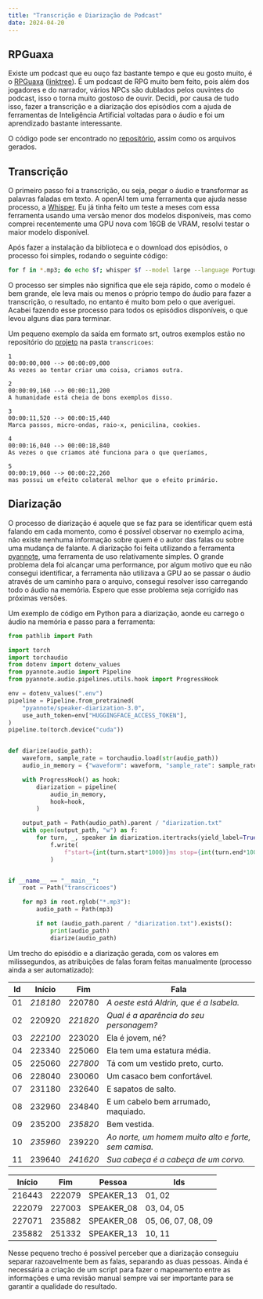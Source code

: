 ```yaml
---
title: "Transcrição e Diarização de Podcast"
date: 2024-04-20
---
```


## RPGuaxa

Existe um podcast que eu ouço faz bastante tempo e que eu gosto muito, é o [RPGuaxa](https://www.deviante.com.br/podcasts/rpguaxa/) ([linktree](https://linktr.ee/Rpguaxa)). É um podcast de RPG muito bem feito, pois além dos jogadores e do narrador, vários NPCs são dublados pelos ouvintes do podcast, isso o torna muito gostoso de ouvir. Decidi, por causa de tudo isso, fazer a transcrição e a diarização dos episódios com a ajuda de ferramentas de Inteligência Artificial voltadas para o áudio e foi um aprendizado bastante interessante.

O código pode ser encontrado no [repositório](https://github.com/CaioMizerkowski/guaxa), assim como os arquivos gerados.

## Transcrição

O primeiro passo foi a transcrição, ou seja, pegar o áudio e transformar as palavras faladas em texto. A openAI tem uma ferramenta que ajuda nesse processo, a [Whisper](https://github.com/openai/whisper). Eu já tinha feito um teste a meses com essa ferramenta usando uma versão menor dos modelos disponíveis, mas como comprei recentemente uma GPU nova com 16GB de VRAM, resolvi testar o maior modelo disponível.

Após fazer a instalação da biblioteca e o download dos episódios, o processo foi simples, rodando o seguinte código:

```sh
for f in *.mp3; do echo $f; whisper $f --model large --language Portuguese ; done
```

O processo ser simples não significa que ele seja rápido, como o modelo é bem grande, ele leva mais ou menos o próprio tempo do áudio para fazer a transcrição, o resultado, no entanto é muito bom pelo o que averiguei. Acabei fazendo esse processo para todos os episódios disponíveis, o que levou alguns dias para terminar.

Um pequeno exemplo da saída em formato srt, outros exemplos estão no repositório do [projeto](https://github.com/CaioMizerkowski/guaxa) na pasta `transcricoes`:

```srt
1
00:00:00,000 --> 00:00:09,000
As vezes ao tentar criar uma coisa, criamos outra.

2
00:00:09,160 --> 00:00:11,200
A humanidade está cheia de bons exemplos disso.

3
00:00:11,520 --> 00:00:15,440
Marca passos, micro-ondas, raio-x, penicilina, cookies.

4
00:00:16,040 --> 00:00:18,840
As vezes o que criamos até funciona para o que queríamos,

5
00:00:19,060 --> 00:00:22,260
mas possui um efeito colateral melhor que o efeito primário.
```

## Diarização

O processo de diarização é aquele que se faz para se identificar quem está falando em cada momento, como é possível observar no exemplo acima, não existe nenhuma informação sobre quem é o autor das falas ou sobre uma mudança de falante. A diarização foi feita utilizando a ferramenta [pyannote](https://github.com/pyannote/pyannote-audio), uma ferramenta de uso relativamente simples. O grande problema dela foi alcançar uma performance, por algum motivo que eu não consegui identificar, a ferramenta não utilizava a GPU ao se passar o áudio através de um caminho para o arquivo, consegui resolver isso carregando todo o áudio na memória. Espero que esse problema seja corrigido nas próximas versões.

Um exemplo de código em Python para a diarização, aonde eu carrego o áudio na memória e passo para a ferramenta:

```python
from pathlib import Path

import torch
import torchaudio
from dotenv import dotenv_values
from pyannote.audio import Pipeline
from pyannote.audio.pipelines.utils.hook import ProgressHook

env = dotenv_values(".env")
pipeline = Pipeline.from_pretrained(
    "pyannote/speaker-diarization-3.0",
    use_auth_token=env["HUGGINGFACE_ACCESS_TOKEN"],
)
pipeline.to(torch.device("cuda"))


def diarize(audio_path):
    waveform, sample_rate = torchaudio.load(str(audio_path))
    audio_in_memory = {"waveform": waveform, "sample_rate": sample_rate}

    with ProgressHook() as hook:
        diarization = pipeline(
            audio_in_memory,
            hook=hook,
        )

    output_path = Path(audio_path).parent / "diarization.txt"
    with open(output_path, "w") as f:
        for turn, _, speaker in diarization.itertracks(yield_label=True):
            f.write(
                f"start={int(turn.start*1000)}ms stop={int(turn.end*1000)}ms speaker_{speaker}\n"
            )


if __name__ == "__main__":
    root = Path("transcricoes")

    for mp3 in root.rglob("*.mp3"):
        audio_path = Path(mp3)

        if not (audio_path.parent / "diarization.txt").exists():
            print(audio_path)
            diarize(audio_path)
```

Um trecho do episódio e a diarização gerada, com os valores em milissegundos, as atribuições de falas foram feitas manualmente (processo ainda a ser automatizado):

| Id | Início | Fim | Fala |
| --- | --- | --- | --- |
| 01 | *218180* | 220780 | *A oeste está Aldrin, que é a Isabela.* |
| 02 | 220920 | *221820* | *Qual é a aparência do seu personagem?* |
| 03 | *222100* | 223020 | Ela é jovem, né? |
| 04 | 223340 | 225060 | Ela tem uma estatura média. |
| 05 | 225060 | *227800* | Tá com um vestido preto, curto. |
| 06 | 228040 | 230060 | Um casaco bem confortável. |
| 07 | 231180 | 232640 | E sapatos de salto. |
| 08 | 232960 | 234840 | E um cabelo bem arrumado, maquiado. |
| 09 | 235200 | *235820* | Bem vestida. |
| 10 | *235960* | 239220 | *Ao norte, um homem muito alto e forte, sem camisa.* |
| 11 | 239640 | *241620* | *Sua cabeça é a cabeça de um corvo.* |

| Início | Fim | Pessoa | Ids |
| --- | --- | --- | --- |
| 216443 | 222079 | SPEAKER_13 | 01, 02 |
| 222079 | 227003 | SPEAKER_08 | 03, 04, 05 |
| 227071 | 235882 | SPEAKER_08 | 05, 06, 07, 08, 09 |
| 235882 | 251332 | SPEAKER_13 | 10, 11 |

Nesse pequeno trecho é possível perceber que a diarização conseguiu separar razoavelmente bem as falas, separando as duas pessoas. Ainda é necessária a criação de um script para fazer o mapeamento entre as informações e uma revisão manual sempre vai ser importante para se garantir a qualidade do resultado.
